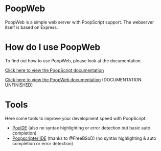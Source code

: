 # PoopWeb
PoopWeb is a simple web server with PoopScript support. The webserver itself is based on Express.

# How do I use PoopWeb
To find out how to use PoopWeb, please look at the documentation.

[Click here to view the PoopScript documentation](https://goldenretriveryt.github.io/PoopScript/)

[Click here to view the PoopWeb documentation](https://goldenretriveryt.github.io/PoopWeb/) (DOCUMENTATION UNFINISHED)

# Tools
Here some tools to improve your development speed with PoopScript.
* [PooIDE](https://goldenretriveryt.github.io/PoopScript/pooide/) (also no syntax highlighting or error detection but basic auto completion)
* [Poopscripter IDE](https://github.com/FreeBSoD/Poopscripter/) (thanks to @FreeBSoD) (no syntax highlighting & auto completion or error detection)